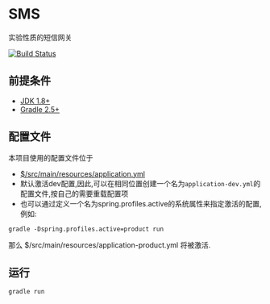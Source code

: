 # SMS
实验性质的短信网关

[![Build Status](https://travis-ci.org/HP-Enterprise/SMS.svg?branch=dev)](https://travis-ci.org/HP-Enterprise/SMS)

## 前提条件
- [JDK 1.8+](http://www.oracle.com/technetwork/java/javase/downloads/index.html)
- [Gradle 2.5+](http://gradle.org/gradle-download/)


## 配置文件
本项目使用的配置文件位于
- [$/src/main/resources/application.yml](https://github.com/HP-Enterprise/SMS/blob/dev/src/main/resources/application.yml)
- 默认激活dev配置,因此,可以在相同位置创建一个名为`application-dev.yml`的配置文件,按自己的需要重载配置项
- 也可以通过定义一个名为spring.profiles.active的系统属性来指定激活的配置,例如:
```SHELL
gradle -Dspring.profiles.active=product run
```
那么 $/src/main/resources/application-product.yml 将被激活.


## 运行
```SHELL
gradle run
```
